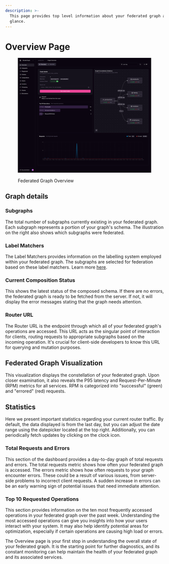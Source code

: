 ```yaml
---
description: >-
  This page provides top level information about your federated graph at a
  glance.
---
```


# Overview Page

<figure><img src="../.gitbook/assets/cosmo.wundergraph.com_wundergraph_graph_production.png" alt=""><figcaption><p>Federated Graph Overview</p></figcaption></figure>

## Graph details

### Subgraphs

The total number of subgraphs currently existing in your federated graph. Each subgraph represents a portion of your graph's schema. The illustration on the right also shows which subgraphs were federated.

### Label Matchers

The Label Matchers provides information on the labelling system employed within your federated graph. The subgraphs are selected for federation based on these label matchers. Learn more [here](../cli/essentials.md#label-matcher).

### Current Composition Status

This shows the latest status of the composed schema. If there are no errors, the federated graph is ready to be fetched from the server. If not, it will display the error messages stating that the graph needs attention.

### Router URL

The Router URL is the endpoint through which all of your federated graph's operations are accessed. This URL acts as the singular point of interaction for clients, routing requests to appropriate subgraphs based on the incoming operation. It's crucial for client-side developers to know this URL for querying and mutation purposes.

## Federated Graph Visualization

This visualization displays the constellation of your federated graph. Upon closer examination, it also reveals the P95 latency and Request-Per-Minute (RPM) metrics for all services. RPM is categorized into "successful" (green) and "errored" (red) requests.

## Statistics

Here we present important statistics regarding your current router traffic. By default, the data displayed is from the last day, but you can adjust the date range using the datepicker located at the top right. Additionally, you can periodically fetch updates by clicking on the clock icon.

### Total Requests and Errors

This section of the dashboard provides a day-to-day graph of total requests and errors. The total requests metric shows how often your federated graph is accessed. The errors metric shows how often requests to your graph encounter errors. These could be a result of various issues, from server-side problems to incorrect client requests. A sudden increase in errors can be an early warning sign of potential issues that need immediate attention.

### Top 10 Requested Operations

This section provides information on the ten most frequently accessed operations in your federated graph over the past week. Understanding the most accessed operations can give you insights into how your users interact with your system. It may also help identify potential areas for optimization, especially if certain operations are causing high load or errors.

The Overview page is your first stop in understanding the overall state of your federated graph. It is the starting point for further diagnostics, and its constant monitoring can help maintain the health of your federated graph and its associated services.
